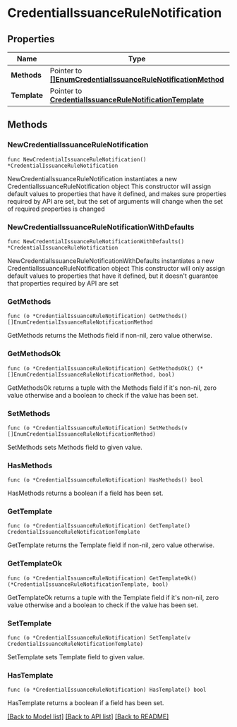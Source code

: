 # CredentialIssuanceRuleNotification

## Properties

Name | Type | Description | Notes
------------ | ------------- | ------------- | -------------
**Methods** | Pointer to [**[]EnumCredentialIssuanceRuleNotificationMethod**](EnumCredentialIssuanceRuleNotificationMethod.md) |  | [optional] 
**Template** | Pointer to [**CredentialIssuanceRuleNotificationTemplate**](CredentialIssuanceRuleNotificationTemplate.md) |  | [optional] 

## Methods

### NewCredentialIssuanceRuleNotification

`func NewCredentialIssuanceRuleNotification() *CredentialIssuanceRuleNotification`

NewCredentialIssuanceRuleNotification instantiates a new CredentialIssuanceRuleNotification object
This constructor will assign default values to properties that have it defined,
and makes sure properties required by API are set, but the set of arguments
will change when the set of required properties is changed

### NewCredentialIssuanceRuleNotificationWithDefaults

`func NewCredentialIssuanceRuleNotificationWithDefaults() *CredentialIssuanceRuleNotification`

NewCredentialIssuanceRuleNotificationWithDefaults instantiates a new CredentialIssuanceRuleNotification object
This constructor will only assign default values to properties that have it defined,
but it doesn't guarantee that properties required by API are set

### GetMethods

`func (o *CredentialIssuanceRuleNotification) GetMethods() []EnumCredentialIssuanceRuleNotificationMethod`

GetMethods returns the Methods field if non-nil, zero value otherwise.

### GetMethodsOk

`func (o *CredentialIssuanceRuleNotification) GetMethodsOk() (*[]EnumCredentialIssuanceRuleNotificationMethod, bool)`

GetMethodsOk returns a tuple with the Methods field if it's non-nil, zero value otherwise
and a boolean to check if the value has been set.

### SetMethods

`func (o *CredentialIssuanceRuleNotification) SetMethods(v []EnumCredentialIssuanceRuleNotificationMethod)`

SetMethods sets Methods field to given value.

### HasMethods

`func (o *CredentialIssuanceRuleNotification) HasMethods() bool`

HasMethods returns a boolean if a field has been set.

### GetTemplate

`func (o *CredentialIssuanceRuleNotification) GetTemplate() CredentialIssuanceRuleNotificationTemplate`

GetTemplate returns the Template field if non-nil, zero value otherwise.

### GetTemplateOk

`func (o *CredentialIssuanceRuleNotification) GetTemplateOk() (*CredentialIssuanceRuleNotificationTemplate, bool)`

GetTemplateOk returns a tuple with the Template field if it's non-nil, zero value otherwise
and a boolean to check if the value has been set.

### SetTemplate

`func (o *CredentialIssuanceRuleNotification) SetTemplate(v CredentialIssuanceRuleNotificationTemplate)`

SetTemplate sets Template field to given value.

### HasTemplate

`func (o *CredentialIssuanceRuleNotification) HasTemplate() bool`

HasTemplate returns a boolean if a field has been set.


[[Back to Model list]](../README.md#documentation-for-models) [[Back to API list]](../README.md#documentation-for-api-endpoints) [[Back to README]](../README.md)


